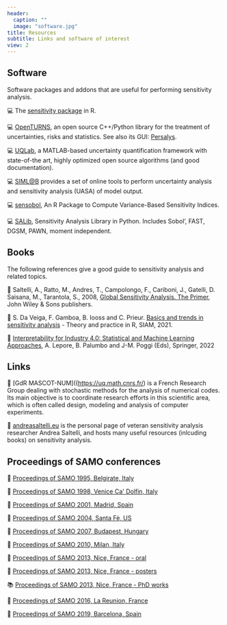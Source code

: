 ```yaml
---
header:
  caption: ""
  image: "software.jpg"
title: Resources
subtitle: Links and software of interest
view: 2
---
```


## Software

Software packages and addons that are useful for performing sensitivity analysis.
 
:computer: The [sensitivity package](https://cran.r-project.org/package=sensitivity) in R.

:computer: [OpenTURNS](https://openturns.github.io/www/), an open source C++/Python library for the treatment of uncertainties, risks and statistics. See also its GUI: [Persalys](https://persalys.fr/index.php).

:computer: [UQLab](https://www.uqlab.com/), a MATLAB-based uncertainty quantification framework with state-of-the art, highly optimized open source algorithms (and good documentation).

:computer: [SIML@B](https://web.jrc.ec.europa.eu/rapps/pub/simlab/) provides a set of online tools to perform uncertainty analysis and sensitivity analysis (UASA) of model output.

:computer: [sensobol](https://www.jstatsoft.org/article/view/v102i05/), An R Package to Compute Variance-Based Sensitivity Indices.

:computer: [SALib](https://salib.readthedocs.io/en/latest/), Sensitivity Analysis Library in Python. Includes Sobol’, FAST, DGSM, PAWN, moment independent.


## Books

The following references give a good guide to sensitivity analysis and related topics.

:book: Saltelli, A., Ratto, M., Andres, T., Campolongo, F., Cariboni, J., Gatelli, D. Saisana, M., Tarantola, S., 2008, [Global Sensitivity Analysis. The Primer](https://www.wiley.com/en-us/Global+Sensitivity+Analysis%3A+The+Primer-p-9780470725177), John Wiley & Sons publishers.

:book: S. Da Veiga, F. Gamboa, B. Iooss and C. Prieur. [Basics and trends in sensitivity analysis](https://doi.org/10.1137/1.9781611976694) - Theory and practice in R, SIAM, 2021. 

:book: [Interpretability for Industry 4.0: Statistical and Machine Learning Approaches](https://link.springer.com/referencework/10.1007/978-3-319-12385-1), A. Lepore, B. Palumbo and J-M. Poggi (Eds), Springer, 2022

## Links

:link: [GdR MASCOT-NUM]((https://uq.math.cnrs.fr/) is a French Research Group dealing with stochastic methods for the analysis of numerical codes. Its main objective is to coordinate research efforts in this scientific area, which is often called design, modeling and analysis of computer experiments.

:link: [andreasaltelli.eu](http://www.andreasaltelli.eu/) is the personal page of veteran sensitivity analysis researcher Andrea Saltelli, and hosts many useful resources (inlcuding books) on sensitivity analysis.

## Proceedings of SAMO conferences

:book: [Proceedings of SAMO 1995, Belgirate, Italy](../proceedings/PROCEEDINGS_SAMO_95_Belgirate.pdf)

:book: [Proceedings of SAMO 1998, Venice Ca' Dolfin, Italy](../proceedings/PROCEEDINGS_SAMO_1998_Venice.pdf)

:book: [Proceedings of SAMO 2001, Madrid, Spain](../proceedings/PROCEEDINGS_SAMO_2001_Madrid.pdf)

:book: [Proceedings of SAMO 2004, Santa Fè, US](../proceedings/PROCCEDINGS_SAMO_2004_SantaFe.pdf)

:book: [Proceedings of SAMO 2007, Budapest, Hungary](../proceedings/PROCEEDINGS_SAMO_2007_Budapest.pdf)

:book: [Proceedings of SAMO 2010, Milan, Italy](../proceedings/PROCEEDINGS_SAMO_2010_Milano.zip)

:book: [Proceedings of SAMO 2013, Nice, France - oral](../proceedings/PROCEEDINGS_SAMO_2013_Nice_oral_proceedings.pdf)

:book: [Proceedings of SAMO 2013, Nice, France - posters](../proceedings/PROCEEDINGS_SAMO_2013_Nice_poster_proceedings.pdf)

:books: [Proceedings of SAMO 2013, Nice, France - PhD works](../proceedings/PROCEEDINGS_SAMO_2013_Nice_phd_proceedings.pdf)

:book: [Proceedings of SAMO 2016, La Reunion, France](../proceedings/Proceedings_SAMO_2016_La_Reunion.pdf)

:book: [Proceedings of SAMO 2019, Barcelona, Spain](../proceedings/Proceedings_SAMO_2019_Barcelona.pdf)

